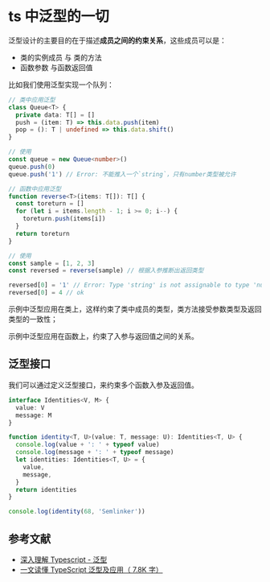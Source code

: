 # ts 中泛型的一切

泛型设计的主要目的在于描述**成员之间的约束关系**，这些成员可以是：

- 类的实例成员 与 类的方法
- 函数参数 与函数返回值

比如我们使用泛型实现一个队列：

```typescript
// 类中应用泛型
class Queue<T> {
  private data: T[] = []
  push = (item: T) => this.data.push(item)
  pop = (): T | undefined => this.data.shift()
}

// 使用
const queue = new Queue<number>()
queue.push(0)
queue.push('1') // Error: 不能推入一个`string`，只有number类型被允许

// 函数中应用泛型
function reverse<T>(items: T[]): T[] {
  const toreturn = []
  for (let i = items.length - 1; i >= 0; i--) {
    toreturn.push(items[i])
  }
  return toreturn
}

// 使用
const sample = [1, 2, 3]
const reversed = reverse(sample) // 根据入参推断出返回类型

reversed[0] = '1' // Error: Type 'string' is not assignable to type 'number'
reversed[0] = 4 // ok
```

示例中泛型应用在类上，这样约束了类中成员的类型，类方法接受参数类型及返回类型的一致性；

示例中泛型应用在函数上，约束了入参与返回值之间的关系。

## 泛型接口

我们可以通过定义泛型接口，来约束多个函数入参及返回值。

```typescript
interface Identities<V, M> {
  value: V
  message: M
}

function identity<T, U>(value: T, message: U): Identities<T, U> {
  console.log(value + ': ' + typeof value)
  console.log(message + ': ' + typeof message)
  let identities: Identities<T, U> = {
    value,
    message,
  }
  return identities
}

console.log(identity(68, 'Semlinker'))
```

## 参考文献

- [深入理解 Typescript - 泛型](https://jkchao.github.io/typescript-book-chinese/typings/generices.html#%E5%8A%A8%E6%9C%BA%E5%92%8C%E7%A4%BA%E4%BE%8B)
- [一文读懂 TypeScript 泛型及应用（ 7.8K 字）](https://juejin.cn/post/6844904184894980104)
